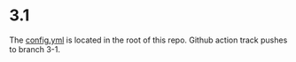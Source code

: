 # 3.1

The
[config.yml](https://github.com/tuukkalai/devops/blob/main/.github/workflows/build.yml)
is located in the root of this repo. Github action track pushes to branch 3-1.
